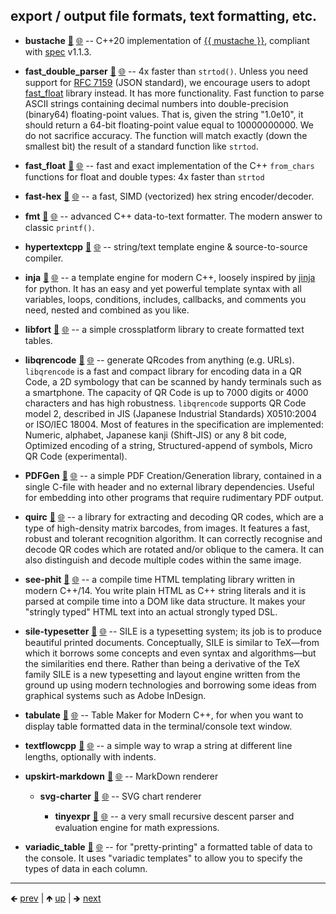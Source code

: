 

## export / output file formats, text formatting, etc.

- **bustache** [📁](./bustache) [🌐](https://github.com/GerHobbelt/bustache) -- C++20 implementation of [{{ mustache }}](http://mustache.github.io/), compliant with [spec](https://github.com/mustache/spec) v1.1.3.
- **fast_double_parser** [📁](./fast_double_parser) [🌐](https://github.com/GerHobbelt/fast_double_parser) -- 4x faster than `strtod()`. Unless you need support for [RFC 7159](https://tools.ietf.org/html/rfc7159) (JSON standard), we encourage users to adopt [fast_float](https://github.com/fastfloat/fast_float) library instead. It has more functionality. Fast function to parse ASCII strings containing decimal numbers into double-precision (binary64) floating-point values.  That is, given the string "1.0e10", it should return a 64-bit floating-point value equal to 10000000000. We do not sacrifice accuracy. The function will match exactly (down the smallest bit) the result of a standard function like `strtod`.
- **fast_float** [📁](./fast_float) [🌐](https://github.com/GerHobbelt/fast_float) -- fast and exact implementation of the C++ `from_chars` functions for float and double types: 4x faster than `strtod`
- **fast-hex** [📁](./fast-hex) [🌐](https://github.com/GerHobbelt/fast-hex) -- a fast, SIMD (vectorized) hex string encoder/decoder.
- **fmt** [📁](./fmt) [🌐](https://github.com/GerHobbelt/fmt) -- advanced C++ data-to-text formatter. The modern answer to classic `printf()`.
- **hypertextcpp** [📁](./hypertextcpp) [🌐](https://github.com/GerHobbelt/hypertextcpp) -- string/text template engine & source-to-source compiler.
- **inja** [📁](./inja) [🌐](https://github.com/GerHobbelt/inja) -- a template engine for modern C++, loosely inspired by [jinja](http://jinja.pocoo.org) for python. It has an easy and yet powerful template syntax with all variables, loops, conditions, includes, callbacks, and comments you need, nested and combined as you like.
- **libfort** [📁](./libfort) [🌐](https://github.com/GerHobbelt/libfort) -- a simple crossplatform library to create formatted text tables.
- **libqrencode** [📁](./libqrencode) [🌐](https://github.com/GerHobbelt/libqrencode) -- generate QRcodes from anything (e.g. URLs). `libqrencode` is a fast and compact library for encoding data in a QR Code, a 2D symbology that can be scanned by handy terminals such as a smartphone. The capacity of QR Code is up to 7000 digits or 4000 characters and has high robustness. `libqrencode` supports QR Code model 2, described in JIS (Japanese Industrial Standards) X0510:2004 or ISO/IEC 18004. Most of features in the specification are implemented: Numeric, alphabet, Japanese kanji (Shift-JIS) or any 8 bit code, Optimized encoding of a string, Structured-append of symbols, Micro QR Code (experimental).
- **PDFGen** [📁](./PDFGen) [🌐](https://github.com/GerHobbelt/PDFGen) -- a simple PDF Creation/Generation library, contained in a single C-file with header and no external library dependencies. Useful for embedding into other programs that require rudimentary PDF output.
- **quirc** [📁](./quirc) [🌐](https://github.com/GerHobbelt/quirc) -- a library for extracting and decoding QR codes, which are a type of high-density matrix barcodes, from images. It features a fast, robust and tolerant recognition algorithm. It can correctly recognise and decode QR codes which are rotated and/or oblique to the camera. It can also distinguish and decode multiple codes within the same image.
- **see-phit** [📁](./see-phit) [🌐](https://github.com/GerHobbelt/see-phit) -- a compile time HTML templating library written in modern C++/14. You write plain HTML as C++ string literals and it is parsed at compile time into a DOM like data structure. It makes your "stringly typed" HTML text into an actual strongly typed DSL.
- **sile-typesetter** [📁](./sile-typesetter) [🌐](https://github.com/GerHobbelt/sile) -- SILE is a typesetting system; its job is to produce beautiful printed documents. Conceptually, SILE is similar to TeX—from which it borrows some concepts and even syntax and algorithms—but the similarities end there. Rather than being a derivative of the TeX family SILE is a new typesetting and layout engine written from the ground up using modern technologies and borrowing some ideas from graphical systems such as Adobe InDesign.
- **tabulate** [📁](./tabulate) [🌐](https://github.com/GerHobbelt/tabulate) -- Table Maker for Modern C++, for when you want to display table formatted data in the terminal/console text window.
- **textflowcpp** [📁](./textflowcpp) [🌐](https://github.com/GerHobbelt/textflowcpp) -- a simple way to wrap a string at different line lengths, optionally with indents.
- **upskirt-markdown** [📁](./upskirt-markdown) [🌐](https://github.com/GerHobbelt/soldout) -- MarkDown renderer
  
  - **svg-charter** [📁](./svg-charter) [🌐](https://github.com/GerHobbelt/charter) -- SVG chart renderer
    
    - **tinyexpr** [📁](./tinyexpr) [🌐](https://github.com/GerHobbelt/tinyexpr) -- a very small recursive descent parser and evaluation engine for math expressions.

- **variadic_table** [📁](./variadic_table) [🌐](https://github.com/GerHobbelt/variadic_table) -- for "pretty-printing" a formatted table of data to the console. It uses "variadic templates" to allow you to specify the types of data in each column.















	
----

🡸 [prev](./0049-bibtex-and-similar-library-metadata-formats.md)  |  🡹 [up](./0006-libraries-we-re-looking-at-for-this-intent.md)  |  🡺 [next](./0051-fts.md)
